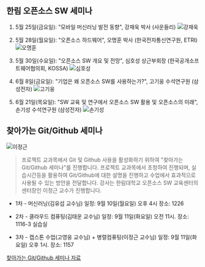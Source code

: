 ## 한림 오픈소스 SW 세미나

1. 5월 25일(금요일): "모바일 머신러닝 발전 동향", 강재욱 박사 (사운들리) 
![강재욱](https://github.com/Hallym-OpenSourceSW/Hallym-OpenSourceSW.github.io/blob/master/img/dr_kang.jpg)

2. 5월 28일(월요일): "오픈소스 하드웨어", 오명훈 박사 (한국전자통신연구원, ETRI) 
![오명훈](https://github.com/Hallym-OpenSourceSW/Hallym-OpenSourceSW.github.io/blob/master/img/dr_oh.jpg)

3. 5월 30일(수요일): "오픈소스 SW 개요 및 전망", 심호성 상근부회장 (한국공개소프트웨어협의회, KOSSA) 
![심호성](https://github.com/Hallym-OpenSourceSW/Hallym-OpenSourceSW.github.io/blob/master/img/kossa.jpg)

4. 6월 8일(금요일): "기업은 왜 오픈소스 SW를 사용하는가?", 고기웅 수석연구원 (삼성전자)
![고기웅](https://github.com/Hallym-OpenSourceSW/Hallym-OpenSourceSW.github.io/blob/master/img/samsung_ko.jpg)

5. 6월 21일(목요일): "SW 교육 및 연구에서 오픈소스 SW 활용 및 오픈소스의 미래", 손기성 수석연구원 (삼성전자)
![손기성](https://github.com/Hallym-OpenSourceSW/Hallym-OpenSourceSW.github.io/blob/master/img/samsung_son.jpg)


## 찾아가는 Git/Github 세미나
![이정근](https://github.com/Hallym-OpenSourceSW/Hallym-OpenSourceSW.github.io/blob/master/img/gitSeminar.png)

> 프로젝트 교과목에서 Git 및 Github 사용을 활성화하기 위하여 "찾아가는 Git/Github 세미나"를 진행합니다.
> 프로젝트 교과목에서 초청하여 진행되며, 실습시간등을 활용하여 Git/Github에 대한 설명을 진행하고 수업에서 효과적으로 사용될 수 있는 방안을 전달합니다.
> 강사는 한림대학교 오픈소스 SW 교육센터의 센터장인 이정근 교수가 진행합니다.

* 1차 - 머신러닝(김유섭 교수님)
일정: 9월 10일(월요일) 오후 4시
장소: 1226

* 2차 - 클라우드 컴퓨팅(김태운 교수님)
일정: 9월 11일(화요일) 오전 11시.
장소: 1116-3 실습실

* 3차 - 캡스톤 수업(고영웅 교수님) + 병렬컴퓨팅(이정근 교수님)
일정: 9월 11일(화요일) 오후 1시.
장소: 1157

[찾아가는 Git/Github 세미나 자료](https://github.com/Hallym-OpenSourceSW/Hallym-OpenSourceSW.github.io/blob/master/Sub_menu/GitSeminar.pdf)

